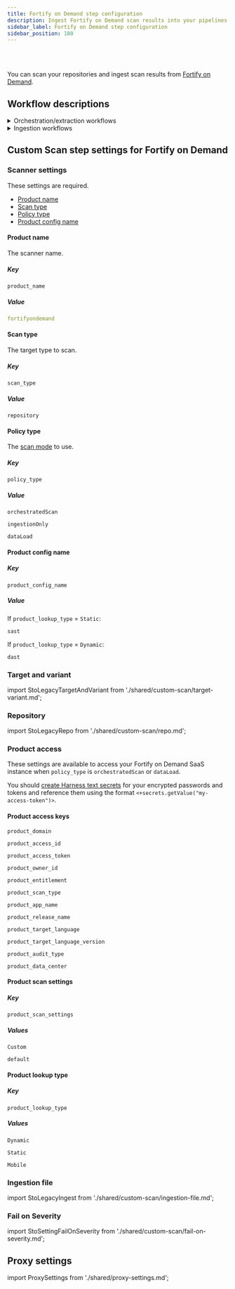 ```yaml
---
title: Fortify on Demand step configuration
description: Ingest Fortify on Demand scan results into your pipelines.
sidebar_label: Fortify on Demand step configuration
sidebar_position: 180
---
```


<DocsTag  text="Code repo scanners"  backgroundColor= "#cbe2f9" textColor="#0b5cad" link="/docs/security-testing-orchestration/whats-supported/scanners?view-by=target-type#code-repo-scanners"  />
<DocsTag  text="Orchestration" backgroundColor= "#e3cbf9" textColor="#5c0bad" link="/docs/security-testing-orchestration/key-concepts/run-an-orchestrated-scan-in-sto"  />
<DocsTag  text="Extraction" backgroundColor= "#e3cbf9" textColor="#5c0bad" link="/docs/security-testing-orchestration/key-concepts/sto-workflows-overview#extraction-scans-in-sto" />
<DocsTag  text="Ingestion" backgroundColor= "#e3cbf9" textColor="#5c0bad" link="/docs/security-testing-orchestration/key-concepts/ingest-scan-results-into-an-sto-pipeline" /><br/>
<br/>

You can scan your repositories and ingest scan results from [Fortify on Demand](https://www.microfocus.com/documentation/fortify-on-demand/). 

## Workflow descriptions

<details>
<summary>Orchestration/extraction workflows</summary>

import CustomScanWorkflowRepo from './shared/custom-scan/workflow.md';

<CustomScanWorkflowRepo />

</details>

<details>
<summary>Ingestion workflows</summary>

import CustomScanWorkflowIngest from './shared/custom-scan/workflow-ingest-only.md';

<CustomScanWorkflowIngest />

</details>



## Custom Scan step settings for Fortify on Demand

### Scanner settings

These settings are required.

- [Product name](#product-name)
- [Scan type](#scan-type)
- [Policy type](#policy-type)
- [Product config name](#product-config-name)


#### Product name

The scanner name. 

##### Key
```
product_name
```

##### Value

```yaml
fortifyondemand
```

#### Scan type

The target type to scan.

##### Key
```
scan_type
```

##### Value

```
repository
```


#### Policy type

The [scan mode](/docs/security-testing-orchestration/key-concepts/sto-workflows-overview) to use. 

##### Key
```
policy_type
```

##### Value

```
orchestratedScan
```
```
ingestionOnly
```
```
dataLoad
```

#### Product config name


##### Key
```
product_config_name
```

##### Value

If `product_lookup_type` = `Static`:

```
sast
```
If `product_lookup_type` = `Dynamic`:

```
dast
```


### Target and variant

import StoLegacyTargetAndVariant  from './shared/custom-scan/target-variant.md';

<StoLegacyTargetAndVariant />

<!-- 

### Fortify on Demand scan settings

* `product_name` = `fortifyondemand`
* [`scan_type`](/docs/security-testing-orchestration/sto-techref-category/security-step-settings-reference#scanner-categories) =`repository`
* [`policy_type`](/docs/security-testing-orchestration/sto-techref-category/security-step-settings-reference#data-ingestion-methods) = `orchestratedScan`, `dataLoad`, or `ingestionOnly`
* When [`policy_type`](/docs/security-testing-orchestration/sto-techref-category/security-step-settings-reference#data-ingestion-methods) is set to `orchestratedScan` or `dataLoad`:
	+ `product_domain`
	+ `product_access_id`
	+ `product_access_token`
	+ `product_owner_id`
	+ `product_entitlement`
	+ `product_scan_type`
	+ `product_app_name`
	+ `product_release_name`
	+ `product_target_language`
	+ `product_target_language_version`
	+ `product_scan_settings`
		- accepted values: `Custom`, `default`
	+ `product_audit_type`
	+ `product_lookup_type`
		- accepted values: `Dynamic`, `Static`, `Mobile`
	+ `product_data_center`
* `product_config_name`
	+ Accepted values(s):
	+ `sast` ( if `product_lookup_type` = `Static`)
	+ `dast` ( if `product_lookup_type` = `Dynamic`)
* `fail_on_severity` - See [Fail on Severity](#fail-on-severity).

-->

### Repository

import StoLegacyRepo from './shared/custom-scan/repo.md'; 

<StoLegacyRepo />

### Product access

These settings are available to access your Fortify on Demand SaaS instance when `policy_type` is `orchestratedScan` or `dataLoad`. 

You should [create Harness text secrets](/docs/platform/secrets/add-use-text-secrets) for your encrypted passwords and tokens and reference them using the format `<+secrets.getValue("my-access-token")>`.

#### Product access keys

```
product_domain
```
```
product_access_id
```
```
product_access_token
```
```
product_owner_id
```
```
product_entitlement
```
```
product_scan_type
```
```
product_app_name
```
```
product_release_name
```
```
product_target_language
```
```
product_target_language_version
```
```
product_audit_type
```
```
product_data_center
```

#### Product scan settings

##### Key

```
product_scan_settings
```

##### Values

```
Custom
```
```
default
```

#### Product lookup type


##### Key

```
product_lookup_type
```

##### Values

```
Dynamic
```
```
Static
```
```
Mobile
```



### Ingestion file


import StoLegacyIngest from './shared/custom-scan/ingestion-file.md'; 


<StoLegacyIngest />



### Fail on Severity

import StoSettingFailOnSeverity from './shared/custom-scan/fail-on-severity.md';

<StoSettingFailOnSeverity />

## Proxy settings

import ProxySettings from './shared/proxy-settings.md';

<ProxySettings />
